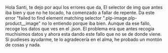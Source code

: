 Hola Santi, te dejo por aquí los errores que da,   El selector de img que antes iba bien y que no he tocado, ha comenzado a fallar de repente. 
Da este error "failed to find element matching selector ".plp-image.plp-product__image" no lo entiendo porque iba bien. Aunque da ese fallo, recoge los datos que ves en el .json.
El problema era que antes recogia muchisimos datos y ahora esta dando este fallo que no se de donde viene. Si pudieses ayudarme, te lo agradecería en el alma, he probado un montón de cosas y nada. 
